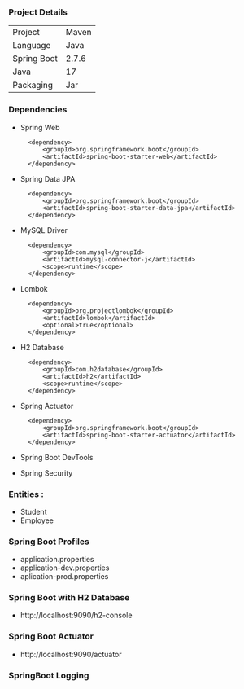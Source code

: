 ### Project Details 
|||
|---|---|
|Project|Maven|
|Language|Java|
|Spring Boot|2.7.6|
|Java|17|
|Packaging|Jar|

### Dependencies 

- Spring Web

		<dependency>
			<groupId>org.springframework.boot</groupId>
			<artifactId>spring-boot-starter-web</artifactId>
		</dependency>

- Spring Data JPA 

		<dependency>
			<groupId>org.springframework.boot</groupId>
			<artifactId>spring-boot-starter-data-jpa</artifactId>
		</dependency>

- MySQL Driver

		<dependency>
			<groupId>com.mysql</groupId>
			<artifactId>mysql-connector-j</artifactId>
			<scope>runtime</scope>
		</dependency>

- Lombok

		<dependency>
			<groupId>org.projectlombok</groupId>
			<artifactId>lombok</artifactId>
			<optional>true</optional>
		</dependency>

- H2 Database

		<dependency>
			<groupId>com.h2database</groupId>
			<artifactId>h2</artifactId>
			<scope>runtime</scope>
		</dependency>

- Spring Actuator

		<dependency>
			<groupId>org.springframework.boot</groupId>
			<artifactId>spring-boot-starter-actuator</artifactId>
		</dependency>

- Spring Boot DevTools
- Spring Security

### Entities :

- Student
- Employee


### Spring Boot Profiles

- application.properties
- application-dev.properties
- aplication-prod.properties

### Spring Boot with H2 Database

- http://localhost:9090/h2-console

### Spring Boot Actuator

- http://localhost:9090/actuator

### SpringBoot Logging

